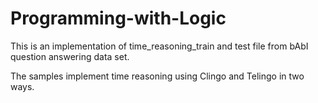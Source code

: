 # Programming-with-Logic
This is an implementation of time_reasoning_train and test file from bAbI question answering data set.

The samples implement time reasoning using Clingo and Telingo in two ways. 
